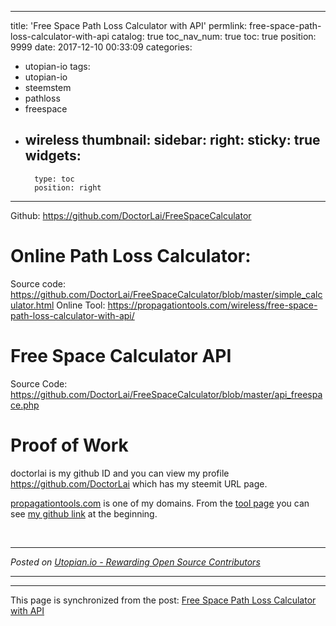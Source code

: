 
---
title: 'Free Space Path Loss Calculator with API'
permlink: free-space-path-loss-calculator-with-api
catalog: true
toc_nav_num: true
toc: true
position: 9999
date: 2017-12-10 00:33:09
categories:
- utopian-io
tags:
- utopian-io
- steemstem
- pathloss
- freespace
- wireless
thumbnail: 
sidebar:
    right:
        sticky: true
widgets:
    -
        type: toc
        position: right
---


Github: https://github.com/DoctorLai/FreeSpaceCalculator

# Online Path Loss Calculator:
Source code: https://github.com/DoctorLai/FreeSpaceCalculator/blob/master/simple_calculator.html
Online Tool:
https://propagationtools.com/wireless/free-space-path-loss-calculator-with-api/

# Free Space Calculator API
Source Code: https://github.com/DoctorLai/FreeSpaceCalculator/blob/master/api_freespace.php

# Proof of Work
doctorlai is my github ID and you can view my profile https://github.com/DoctorLai which has my steemit URL page.

[propagationtools.com](https://propagationtools.com/wireless/free-space-path-loss-calculator-with-api/) is one of my domains. From the [tool page](https://propagationtools.com/wireless/free-space-path-loss-calculator-with-api/) you can see [my github link](https://github.com/DoctorLai/FreeSpaceCalculator) at the beginning.





<br /><hr/><em>Posted on <a href="https://utopian.io/utopian-io/@justyy/free-space-path-loss-calculator-with-api">Utopian.io -  Rewarding Open Source Contributors</a></em><hr/>

- - -

This page is synchronized from the post: [Free Space Path Loss Calculator with API](https://steemit.com/@justyy/free-space-path-loss-calculator-with-api)
